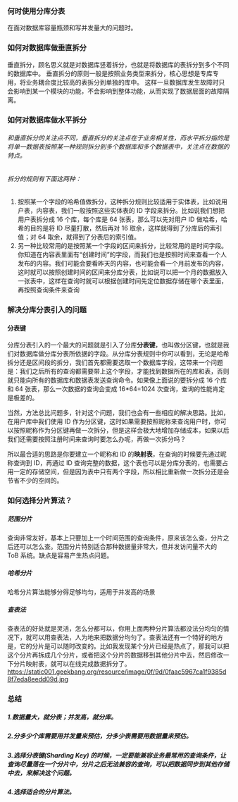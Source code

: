 ### 何时使用分库分表
在面对数据库容量瓶颈和写并发量大的问题时。

### 如何对数据库做垂直拆分

垂直拆分，顾名思义就是对数据库竖着拆分，也就是将数据库的表拆分到多个不同的数据库中。
垂直拆分的原则一般是按照业务类型来拆分，核心思想是专库专用，将业务耦合度比较高的表拆分到单独的库中。
这样一旦数据库发生故障时只会影响到某一个模块的功能，不会影响到整体功能，从而实现了数据层面的故障隔离。

### 如何对数据库做水平拆分

###### 和垂直拆分的关注点不同，垂直拆分的关注点在于业务相关性，而水平拆分指的是将单一数据表按照某一种规则拆分到多个数据库和多个数据表中，关注点在数据的特点。

###### 拆分的规则有下面这两种：
1. 按照某一个字段的哈希值做拆分，这种拆分规则比较适用于实体表，比如说用户表，内容表，我们一般按照这些实体表的 ID 字段来拆分。比如说我们想把用户表拆分成 16 个库，每个库是 64 张表，那么可以先对用户 ID 做哈希，哈希的目的是将 ID 尽量打散，然后再对 16 取余，这样就得到了分库后的索引值；对 64 取余，就得到了分表后的索引值。
2. 另一种比较常用的是按照某一个字段的区间来拆分，比较常用的是时间字段。你知道在内容表里面有“创建时间”的字段，而我们也是按照时间来查看一个人发布的内容。我们可能会要看昨天的内容，也可能会看一个月前发布的内容，这时就可以按照创建时间的区间来分库分表，比如说可以把一个月的数据放入一张表中，这样在查询时就可以根据创建时间先定位数据存储在哪个表里面，再按照查询条件来查询

### 解决分库分表引入的问题

#### 分表键
分库分表引入的一个最大的问题就是引入了分库**分表键**，也叫做分区键，也就是我们对数据库做分库分表所依据的字段。从分库分表规则中你可以看到，无论是哈希拆分还是区间段的拆分，我们首先都需要选取一个数据库字段，这带来一个问题是：我们之后所有的查询都需要带上这个字段，才能找到数据所在的库和表，否则就只能向所有的数据库和数据表发送查询命令。如果像上面说的要拆分成 16 个库和 64 张表，那么一次数据的查询会变成 16*64=1024 次查询，查询的性能肯定是极差的。

当然，方法总比问题多，针对这个问题，我们也会有一些相应的解决思路。比如，在用户库中我们使用 ID 作为分区键，这时如果需要按照昵称来查询用户时，你可以按照昵称作为分区键再做一次拆分，但是这样会极大地增加存储成本，如果以后我们还需要按照注册时间来查询时要怎么办呢，再做一次拆分吗？

所以最合适的思路是你要建立一个昵称和 ID 的**映射表**，在查询的时候要先通过昵称查询到 ID，再通过 ID 查询完整的数据，这个表也可以是分库分表的，也需要占用一定的存储空间，但是因为表中只有两个字段，所以相比重新做一次拆分还是会节省不少的空间的。

### 如何选择分片算法？

##### 范围分片
查询非常友好，基本上只要加上一个时间范围的查询条件，原来该怎么查，分片之后还可以怎么查。范围分片特别适合那种数据量非常大，但并发访问量不大的 ToB 系统。缺点是容易产生热点问题。
##### 哈希分片
哈希分片算法能够分得足够均匀，适用于并发高的场景
##### 查表法
查表法的好处就是灵活，怎么分都可以，你用上面两种分片算法都没法分均匀的情况下，就可以用查表法，人为地来把数据分均匀了。查表法还有一个特好的地方是，它的分片是可以随时改变的。比如我发现某个分片已经是热点了，那我可以把这个分片再拆成几个分片，或者把这个分片的数据移到其他分片中去，然后修改一下分片映射表，就可以在线完成数据拆分了。
https://static001.geekbang.org/resource/image/0f/9d/0faac5967ca1f9385d8f7eda8eedd09d.jpg
### 总结
##### 1.数据量大，就分表；并发高，就分库。
##### 2.分多少个库需要用并发量来预估，分多少表需要用数据量来预估。
##### 3.选择分表键(Sharding Key) 的时候，一定要能兼容业务最常用的查询条件，让查询尽量落在一个分片中，分片之后无法兼容的查询，可以把数据同步到其他存储中去，来解决这个问题。
##### 4.选择适合的分片算法。


   